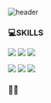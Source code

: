 <!-- ### Hi there 👋 -->

![header](https://capsule-render.vercel.app/api?type=wave&color=auto&height=300&section=header&text=CXXERRY%20&fontSize=90)

### 💻SKILLS
<img src="https://img.shields.io/badge/JavaScript-F7DF1E?style=flat-square&logo=JavaScript&logoColor=white"/>     <img src="https://img.shields.io/badge/CSS3-1572B6?style=flat-square&logo=CSS3&logoColor=white"/>    <img src="https://img.shields.io/badge/HTML5-E34F26?style=flat-square&logo=HTML5&logoColor=white"/> 

 <img src="https://img.shields.io/badge/JAVA-FF7800?style=flat-square&logo=JAVA&logoColor=white"/>     <img src="https://img.shields.io/badge/Kotlin-7F52FF?style=flat-square&logo=Kotlin&logoColor=white"/>     <img src="https://img.shields.io/badge/Spring Boot-6DB33F?style=flat-square&logo=Spring Boot&logoColor=white"/>

### 🍒🦄

<!--
**cxxerry/cxxerry** is a ✨ _special_ ✨ repository because its `README.md` (this file) appears on your GitHub profile.

Here are some ideas to get you started:

- 🔭 I’m currently working on ...
- 🌱 I’m currently learning ...
- 👯 I’m looking to collaborate on ...
- 🤔 I’m looking for help with ...
- 💬 Ask me about ...
- 📫 How to reach me: ...
- 😄 Pronouns: ...
- ⚡ Fun fact: ...
-->

